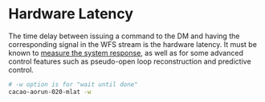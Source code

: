 # Hardware Latency

The time delay between issuing a command to the DM and having the corresponding signal in the WFS stream is the hardware latency. It must be known to [measure the system response](hardware-latency.md#5.2.-running-linear-response-measurement), as well as for some advanced control features such as pseudo-open loop reconstruction and predictive control.

```bash
# -w option is for "wait until done"
cacao-aorun-020-mlat -w
```
